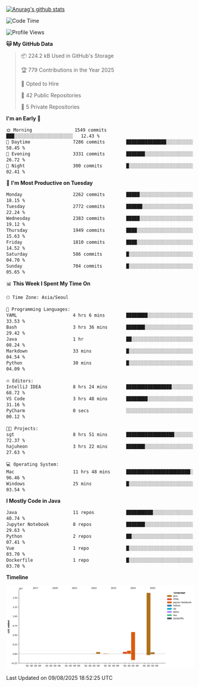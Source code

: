[![Anurag's github stats](https://github-readme-stats.vercel.app/api?username=hajubal)](https://github.com/anuraghazra/github-readme-stats)

<!--START_SECTION:waka-->
![Code Time](http://img.shields.io/badge/Code%20Time-680%20hrs%2023%20mins-blue)

![Profile Views](http://img.shields.io/badge/Profile%20Views-0-blue)

**🐱 My GitHub Data** 

> 📦 224.2 kB Used in GitHub's Storage 
 > 
> 🏆 779 Contributions in the Year 2025
 > 
> 💼 Opted to Hire
 > 
> 📜 42 Public Repositories 
 > 
> 🔑 5 Private Repositories 
 > 
**I'm an Early 🐤** 

```text
🌞 Morning                1549 commits        ███░░░░░░░░░░░░░░░░░░░░░░   12.43 % 
🌆 Daytime                7286 commits        ███████████████░░░░░░░░░░   58.45 % 
🌃 Evening                3331 commits        ███████░░░░░░░░░░░░░░░░░░   26.72 % 
🌙 Night                  300 commits         █░░░░░░░░░░░░░░░░░░░░░░░░   02.41 % 
```
📅 **I'm Most Productive on Tuesday** 

```text
Monday                   2262 commits        █████░░░░░░░░░░░░░░░░░░░░   18.15 % 
Tuesday                  2772 commits        ██████░░░░░░░░░░░░░░░░░░░   22.24 % 
Wednesday                2383 commits        █████░░░░░░░░░░░░░░░░░░░░   19.12 % 
Thursday                 1949 commits        ████░░░░░░░░░░░░░░░░░░░░░   15.63 % 
Friday                   1810 commits        ████░░░░░░░░░░░░░░░░░░░░░   14.52 % 
Saturday                 586 commits         █░░░░░░░░░░░░░░░░░░░░░░░░   04.70 % 
Sunday                   704 commits         █░░░░░░░░░░░░░░░░░░░░░░░░   05.65 % 
```


📊 **This Week I Spent My Time On** 

```text
🕑︎ Time Zone: Asia/Seoul

💬 Programming Languages: 
YAML                     4 hrs 6 mins        ████████░░░░░░░░░░░░░░░░░   33.53 % 
Bash                     3 hrs 36 mins       ███████░░░░░░░░░░░░░░░░░░   29.42 % 
Java                     1 hr                ██░░░░░░░░░░░░░░░░░░░░░░░   08.24 % 
Markdown                 33 mins             █░░░░░░░░░░░░░░░░░░░░░░░░   04.54 % 
Python                   30 mins             █░░░░░░░░░░░░░░░░░░░░░░░░   04.09 % 

🔥 Editors: 
IntelliJ IDEA            8 hrs 24 mins       █████████████████░░░░░░░░   68.72 % 
VS Code                  3 hrs 48 mins       ████████░░░░░░░░░░░░░░░░░   31.16 % 
PyCharm                  0 secs              ░░░░░░░░░░░░░░░░░░░░░░░░░   00.12 % 

🐱‍💻 Projects: 
sgt                      8 hrs 51 mins       ██████████████████░░░░░░░   72.37 % 
hajuheon                 3 hrs 22 mins       ███████░░░░░░░░░░░░░░░░░░   27.63 % 

💻 Operating System: 
Mac                      11 hrs 48 mins      ████████████████████████░   96.46 % 
Windows                  25 mins             █░░░░░░░░░░░░░░░░░░░░░░░░   03.54 % 
```

**I Mostly Code in Java** 

```text
Java                     11 repos            ██████████░░░░░░░░░░░░░░░   40.74 % 
Jupyter Notebook         8 repos             ███████░░░░░░░░░░░░░░░░░░   29.63 % 
Python                   2 repos             ██░░░░░░░░░░░░░░░░░░░░░░░   07.41 % 
Vue                      1 repo              █░░░░░░░░░░░░░░░░░░░░░░░░   03.70 % 
Dockerfile               1 repo              █░░░░░░░░░░░░░░░░░░░░░░░░   03.70 % 
```



**Timeline**

![Lines of Code chart](https://raw.githubusercontent.com/hajubal/hajubal/main/assets/bar_graph.png)


 Last Updated on 09/08/2025 18:52:25 UTC
<!--END_SECTION:waka-->